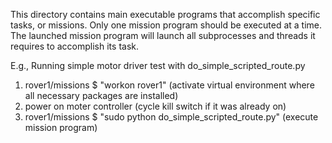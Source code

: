 This directory contains main executable programs that accomplish specific tasks, or missions.  Only one mission program should be executed at a time.  The launched mission program will launch all subprocesses and threads it requires to accomplish its task. 

E.g., Running simple motor driver test with do_simple_scripted_route.py
1. rover1/missions $ "workon rover1" (activate virtual environment where all necessary packages are installed)
2. power on moter controller (cycle kill switch if it was already on)
3. rover1/missions $ "sudo python do_simple_scripted_route.py" (execute mission program)
